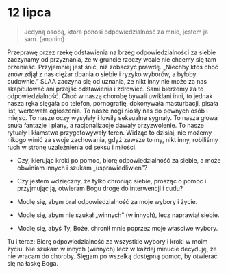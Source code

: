 
# 12 lipca

> Jedyną osobą, która ponosi odpowiedzialność za mnie, jestem ja sam. (anonim)

Przeprawę przez rzekę odstawienia na brzeg odpowiedzialności za siebie zaczynamy od przyznania, że w gruncie rzeczy wcale nie chcemy się tam przenieść. Przyjemniej jest śnić, niż zobaczyć prawdę. „Niechby ktoś choć znów zdjął z nas ciężar dbania o siebie i ryzyko wyborów, a byłoby cudownie.” SLAA zaczyna się od uznania, że nikt inny nie może za nas skapitulować ani przejść odstawienia i zdrowieć. Sami bierzemy za to odpowiedzialność. Choć w naszą chorobę bywali uwikłani inni, to jednak nasza ręka sięgała po telefon, pornografię, dokonywała masturbacji, pisała list, wertowała ogłoszenia. To nasze nogi niosły nas do pewnych osób i miejsc. To nasze oczy wysyłały i łowiły seksualne sygnały. To nasza głowa snuła fantazje i plany, a racjonalizacje dawały przyzwolenie. To nasze rytuały i kłamstwa przygotowywały teren. Widząc to dzisiaj, nie możemy nikogo winić za swoje zachowania, gdyż zawsze to my, nikt inny, robiliśmy ruch w stronę uzależnienia od seksu i miłości.

- Czy, kierując kroki po pomoc, biorę odpowiedzialność za siebie, a może obwiniam innych i szukam „usprawiedliwień”?
- Czy jestem wdzięczny, że tylko chroniąc siebie, prosząc o pomoc i przyjmując ją, otwieram Bogu drogę do interwencji i cudu?

- Modlę się, abym brał odpowiedzialność za moje wybory i życie.
- Modlę się, abym nie szukał „winnych” (w innych), lecz naprawiał siebie.
- Modlę się, abyś Ty, Boże, chronił mnie poprzez moje właściwe wybory.

Tu i teraz: Biorę odpowiedzialność za wszystkie wybory i kroki w moim życiu. Nie szukam w innych (winnych) lecz w każdej minucie decyduję, że nie wracam do choroby. Sięgam po wszelką dostępną pomoc, by otwierać się na łaskę Boga.
